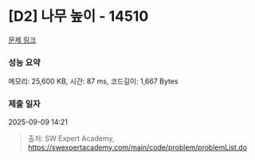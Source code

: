 # [D2] 나무 높이 - 14510 

[문제 링크](https://swexpertacademy.com/main/code/problem/problemDetail.do?contestProbId=AYFofW8qpXYDFAR4) 

### 성능 요약

메모리: 25,600 KB, 시간: 87 ms, 코드길이: 1,667 Bytes

### 제출 일자

2025-09-09 14:21



> 출처: SW Expert Academy, https://swexpertacademy.com/main/code/problem/problemList.do